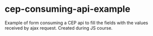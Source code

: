 # cep-consuming-api-example

Example of form consuming a CEP api to fill the fields with the values received by ajax request.
Created during JS course.
